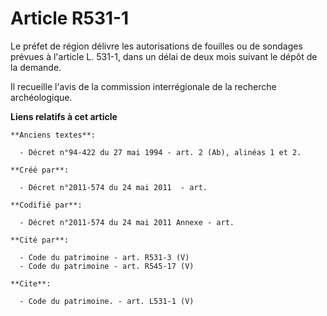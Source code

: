 # Article R531-1

Le préfet de région délivre les autorisations de fouilles ou de sondages prévues à l'article L. 531-1, dans un délai de deux
mois suivant le dépôt de la demande. 

Il recueille l'avis de la commission interrégionale de la recherche archéologique.

**Liens relatifs à cet article**

	**Anciens textes**:

	  - Décret n°94-422 du 27 mai 1994 - art. 2 (Ab), alinéas 1 et 2.

	**Créé par**:

	  - Décret n°2011-574 du 24 mai 2011  - art.

	**Codifié par**:

	  - Décret n°2011-574 du 24 mai 2011 Annexe - art.

	**Cité par**:

	  - Code du patrimoine - art. R531-3 (V)
	  - Code du patrimoine - art. R545-17 (V)

	**Cite**:

	  - Code du patrimoine. - art. L531-1 (V)
